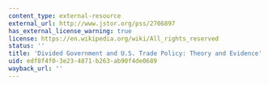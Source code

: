 ```yaml
---
content_type: external-resource
external_url: http://www.jstor.org/pss/2706897
has_external_license_warning: true
license: https://en.wikipedia.org/wiki/All_rights_reserved
status: ''
title: 'Divided Government and U.S. Trade Policy: Theory and Evidence'
uid: edf8f4f0-3e23-4871-b263-ab90f4de0689
wayback_url: ''
---
```

